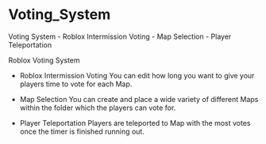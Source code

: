 # Voting_System
Voting System - Roblox Intermission Voting - Map Selection - Player Teleportation

Roblox Voting System 

- Roblox Intermission Voting 
  You can edit how long you want to give your players time to vote for each Map.

- Map Selection
  You can create and place a wide variety of different Maps within the folder which the players can vote for. 

- Player Teleportation
  Players are teleported to Map with the most votes once the timer is finished running out.

